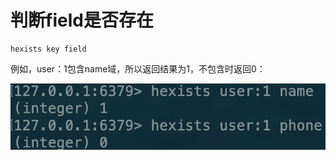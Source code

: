 # 判断field是否存在

```text
hexists key field
```

例如，user：1包含name域，所以返回结果为1，不包含时返回0：

![](../../.gitbook/assets/image%20%2833%29.png)

